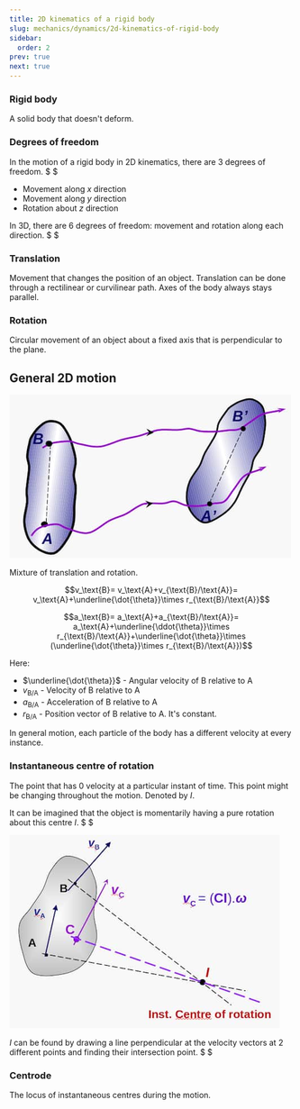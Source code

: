 ```yaml
---
title: 2D kinematics of a rigid body
slug: mechanics/dynamics/2d-kinematics-of-rigid-body
sidebar:
  order: 2
prev: true
next: true
---
```


### Rigid body

A solid body that doesn't deform.

### Degrees of freedom

In the motion of a rigid body in 2D kinematics, there are $3$ degrees of
freedom. $ $

- Movement along $x$ direction
- Movement along $y$ direction
- Rotation about $z$ direction

In 3D, there are $6$ degrees of freedom: movement and rotation along each
direction. $ $

### Translation

Movement that changes the position of an object. Translation can be done through
a rectilinear or curvilinear path. Axes of the body always stays parallel.

### Rotation

Circular movement of an object about a fixed axis that is perpendicular to the
plane.

## General 2D motion

![General 2D motion](./images/general-2d-motion.jpg)

Mixture of translation and rotation.

```math
v_\text{B}=
v_\text{A}+v_{\text{B}/\text{A}}=
v_\text{A}+\underline{\dot{\theta}}\times r_{\text{B}/\text{A}}
```

```math
a_\text{B}=
a_\text{A}+a_{\text{B}/\text{A}}=
a_\text{A}+\underline{\ddot{\theta}}\times r_{\text{B}/\text{A}}+\underline{\dot{\theta}}\times (\underline{\dot{\theta}}\times r_{\text{B}/\text{A}})
```

Here:

- $\underline{\dot{\theta}}$ - Angular velocity of $\text{B}$ relative to
  $\text{A}$
- $v_{\text{B}/\text{A}}$ - Velocity of $\text{B}$ relative to $\text{A}$
- $a_{\text{B}/\text{A}}$ - Acceleration of $\text{B}$ relative to $\text{A}$
- $r_{\text{B}/\text{A}}$ - Position vector of $\text{B}$ relative to
  $\text{A}$. It's constant.

In general motion, each particle of the body has a different velocity at every
instance.

### Instantaneous centre of rotation

The point that has $0$ velocity at a particular instant of time. This point
might be changing throughout the motion. Denoted by $I$.

It can be imagined that the object is momentarily having a pure rotation about
this centre $I$. $ $

![Finding instantaneous centre of rotation](./images/finding-instantaneous-centre-of-rotation.jpg)

$I$ can be found by drawing a line perpendicular at the velocity vectors at 2
different points and finding their intersection point. $ $

### Centrode

The locus of instantaneous centres during the motion.
